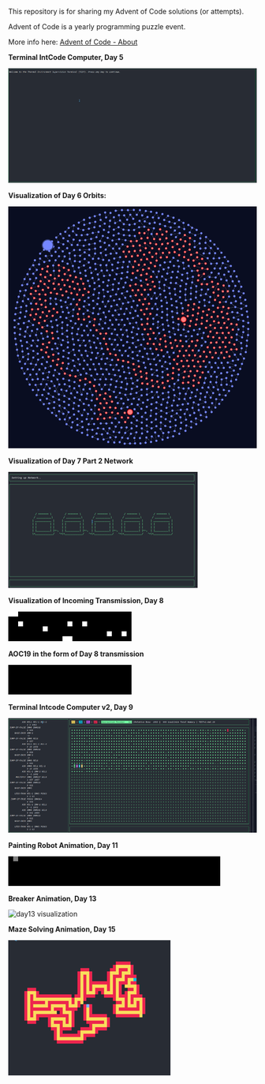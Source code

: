 This repository is for sharing my Advent of Code solutions (or attempts).

Advent of Code is a yearly programming puzzle event.

More info here: [Advent of Code - About](https://adventofcode.com/2019/about)

**Terminal IntCode Computer, Day 5**

![day05 visualization](Computer.gif)

**Visualization of Day 6 Orbits:**

![day06 visualization](day06.png)

**Visualization of Day 7 Part 2 Network**

![day07 visualization](network_vis.gif)

**Visualization of Incoming Transmission, Day 8**

![day08 visualization](transmission.gif)

**AOC19 in the form of Day 8 transmission**

![AOC19 transmission visualization](AOC19.gif)

**Terminal Intcode Computer v2, Day 9**

![day09 visualization](Computer2.gif)

**Painting Robot Animation, Day 11**

![day11 visualization](langtons_robot.gif)

**Breaker Animation, Day 13**

![day13 visualization](breaker.gif)

**Maze Solving Animation, Day 15**

![day15 visualization](maze_solver.gif)